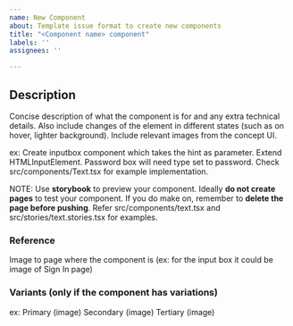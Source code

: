 ```yaml
---
name: New Component
about: Template issue format to create new components
title: "<Component name> component"
labels: ''
assignees: ''

---
```


## Description
Concise description of what the component is for and any extra technical details. Also include changes of the element in different states (such as on hover, lighter background).
Include relevant images from the concept UI.

ex: Create inputbox component which takes the hint as parameter. Extend HTMLInputElement. Password box will need type set to password. Check src/components/Text.tsx for example implementation.

NOTE: Use **storybook** to preview your component. Ideally **do not create pages** to test your component. If you do make on, remember to **delete the page before pushing**. Refer src/components/text.tsx and src/stories/text.stories.tsx for examples.

### Reference
Image to page where the component is
(ex: for the input box it could be image of Sign In page)
### Variants (only if the component has variations)
ex:
Primary
(image)
Secondary
(image)
Tertiary
(image)
